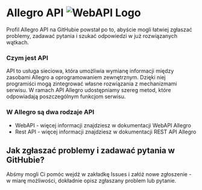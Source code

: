 # Allegro API  ![WebAPI Logo](https://static.allegrostatic.pl/site_images/1/0/infopages/logo-webapi.png)

Profil Allegro API na GitHubie powstał po to, abyście mogli łatwiej zgłaszać problemy, zadawać pytania i szukać odpowiedzi w już rozwiązanych wątkach. 

### Czym jest API
API to usługa sieciowa, która umożliwia wymianę informacji między zasobami Allegro a oprogramowaniem zewnętrznym. Dzięki niej programiści mogą zintegrować własne rozwiązania z mechanizmami serwisu. W ramach API Allegro udostępniamy szereg metod, które odpowiadają poszczególnym funkcjom serwisu.

### W Allegro są dwa rodzaje API
* WebAPI - więcej informacji znajdziesz w dokumentacji WebAPI Allegro
* Rest API - więcej informacji znajdziesz w dokumentacji REST API Allegro

## Jak zgłaszać problemy i zadawać pytania w GitHubie? 
Abśmy mogli Ci pomóc wejdź w zakładkę Issues i załóż nowe zgłoszenie - w miarę możliwości, dokładnie opisz zgłaszany problem lub pytanie.  
